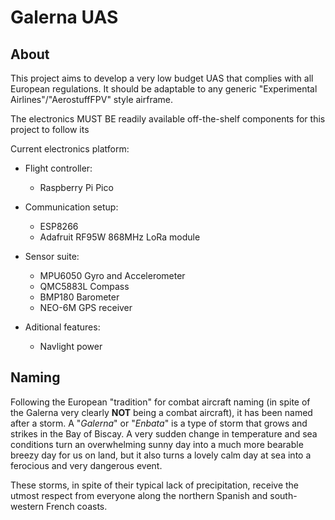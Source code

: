 # Galerna UAS

## About
This project aims to develop a very low budget UAS that complies with all European regulations. It should be adaptable to any generic "Experimental Airlines"/"AerostuffFPV" style airframe.

The electronics MUST BE readily available off-the-shelf components for this project to follow its 

Current electronics platform:
- Flight controller:
  - Raspberry Pi Pico
- Communication setup:
  - ESP8266
  - Adafruit RF95W 868MHz LoRa module

- Sensor suite:
  - MPU6050 Gyro and Accelerometer
  - QMC5883L Compass
  - BMP180 Barometer
  - NEO-6M GPS receiver

- Aditional features:
  - Navlight power

## Naming
Following the European "tradition" for combat aircraft naming (in spite of the Galerna very clearly **NOT** being a combat aircraft), it has been named after a storm.
A "*Galerna*" or "*Enbata*" is a type of storm that grows and strikes in the Bay of Biscay. A very sudden change in temperature and sea conditions turn an overwhelming sunny day into a much more bearable breezy day for us on land, but it also turns a lovely calm day at sea into a ferocious and very dangerous event.

These storms, in spite of their typical lack of precipitation, receive the utmost respect from everyone along the northern Spanish and south-western French coasts.
